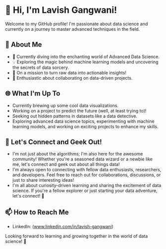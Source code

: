 # 👋 Hi, I'm Lavish Gangwani!

Welcome to my GitHub profile! I'm passionate about data science and currently on a journey to master advanced techniques in the field.

## 👀 About Me

- 🌱 Currently diving into the enchanting world of Advanced Data Science.
- 💡 Exploring the magic behind machine learning models and uncovering the secrets of data sorcery.
- 🚀 On a mission to turn raw data into actionable insights!
- 🚀 Enthusiastic about collaborating on data-driven projects.

## 🌐 What I'm Up To

- Currently brewing up some cool data visualizations.
- Working on a project to predict the future (well, at least trying to)!
- Seeking out hidden patterns in datasets like a data detective.
- Exploring advanced data science topics, experimenting with machine learning models, and working on exciting projects to enhance my skills.

## 🌈 Let's Connect and Geek Out!

- I'm not just about the algorithms; I'm also here for the awesome community! Whether you're a seasoned data wizard or a newbie like me, let's connect and geek out about all things data!
- I'm always open to connecting with fellow data enthusiasts, researchers, and developers. Feel free to reach out for collaborations, discussions, or just to share interesting ideas!
- I'm all about curiosity-driven learning and sharing the excitement of data science. If you're a fellow explorer or just starting your data adventure, let's connect! 🌟

## 📫 How to Reach Me

- LinkedIn: (www.linkedin.com/in/lavish-gangwani)

Looking forward to learning and growing together in the world of data science! 🚀


<!---
Lavishgangwani/Lavishgangwani is a ✨ special ✨ repository because its `README.md` (this file) appears on your GitHub profile.
You can click the Preview link to take a look at your changes.
--->
